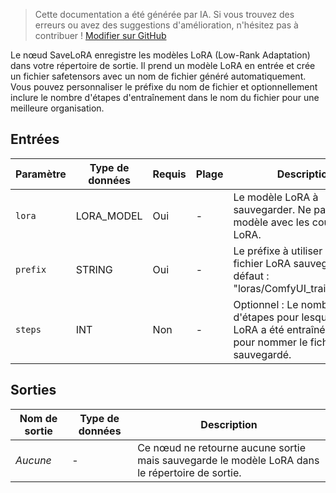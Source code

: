 > Cette documentation a été générée par IA. Si vous trouvez des erreurs ou avez des suggestions d'amélioration, n'hésitez pas à contribuer ! [Modifier sur GitHub](https://github.com/Comfy-Org/embedded-docs/blob/main/comfyui_embedded_docs/docs/SaveLoRANode/fr.md)

Le nœud SaveLoRA enregistre les modèles LoRA (Low-Rank Adaptation) dans votre répertoire de sortie. Il prend un modèle LoRA en entrée et crée un fichier safetensors avec un nom de fichier généré automatiquement. Vous pouvez personnaliser le préfixe du nom de fichier et optionnellement inclure le nombre d'étapes d'entraînement dans le nom du fichier pour une meilleure organisation.

## Entrées

| Paramètre | Type de données | Requis | Plage | Description |
|-----------|-----------|----------|-------|-------------|
| `lora` | LORA_MODEL | Oui | - | Le modèle LoRA à sauvegarder. Ne pas utiliser le modèle avec les couches LoRA. |
| `prefix` | STRING | Oui | - | Le préfixe à utiliser pour le fichier LoRA sauvegardé (par défaut : "loras/ComfyUI_trained_lora"). |
| `steps` | INT | Non | - | Optionnel : Le nombre d'étapes pour lesquelles le LoRA a été entraîné, utilisé pour nommer le fichier sauvegardé. |

## Sorties

| Nom de sortie | Type de données | Description |
|-------------|-----------|-------------|
| *Aucune* | - | Ce nœud ne retourne aucune sortie mais sauvegarde le modèle LoRA dans le répertoire de sortie. |
